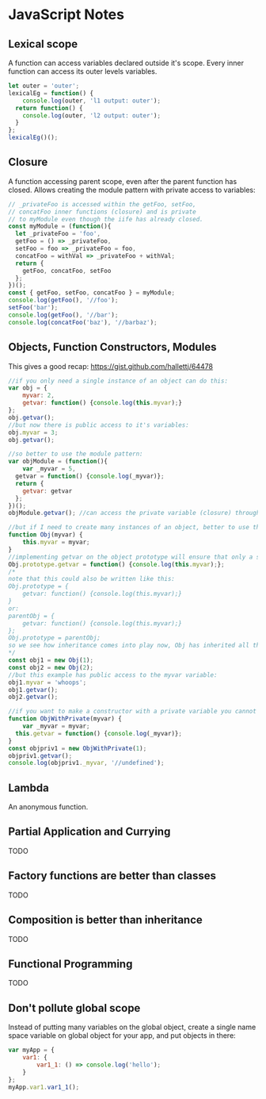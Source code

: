 # JavaScript Notes

## Lexical scope

A function can access variables declared outside it's scope. Every inner function can access its outer levels variables.

```javascript
let outer = 'outer';
lexicalEg = function() {
	console.log(outer, 'l1 output: outer');
  return function() {
  	console.log(outer, 'l2 output: outer');
  }
};
lexicalEg()();
```

## Closure

A function accessing parent scope, even after the parent function has closed. Allows creating the module pattern with private access to variables:

```javascript
// _privateFoo is accessed within the getFoo, setFoo,
// concatFoo inner functions (closure) and is private
// to myModule even though the iife has already closed.
const myModule = (function(){
  let _privateFoo = 'foo',
  getFoo = () => _privateFoo,
  setFoo = foo => _privateFoo = foo,
  concatFoo = withVal => _privateFoo + withVal;
  return {
    getFoo, concatFoo, setFoo
  };
})();
const { getFoo, setFoo, concatFoo } = myModule;
console.log(getFoo(), '//foo');
setFoo('bar');
console.log(getFoo(), '//bar');
console.log(concatFoo('baz'), '//barbaz');
```

## Objects, Function Constructors, Modules

This gives a good recap: https://gist.github.com/hallettj/64478

```javascript
//if you only need a single instance of an object can do this:
var obj = {
	myvar: 2,
	getvar: function() {console.log(this.myvar);}
};
obj.getvar();
//but now there is public access to it's variables:
obj.myvar = 3;
obj.getvar();

//so better to use the module pattern:
var objModule = (function(){
	var _myvar = 5,
  getvar = function() {console.log(_myvar)};
  return {
  	getvar: getvar
  };
})();
objModule.getvar(); //can access the private variable (closure) through public method

//but if I need to create many instances of an object, better to use the constructor in combination with prototype to save on memory:
function Obj(myvar) {
	this.myvar = myvar;
}
//implementing getvar on the object prototype will ensure that only a single instance of the getvar function is instantiated even with multiple instances of Obj - saving memory:
Obj.prototype.getvar = function() {console.log(this.myvar);};
/*
note that this could also be written like this:
Obj.prototype = {
	getvar: function() {console.log(this.myvar);}
}
or:
parentObj = {
	getvar: function() {console.log(this.myvar);}
};
Obj.prototype = parentObj;
so we see how inheritance comes into play now, Obj has inherited all the methods and variables from parentObj. It would also inherit the parentObj.prototype. Therefore Obj could potentially access a function defined on it's grandfather's prototype in this way. This proptotype bubbling is called delegation.
*/
const obj1 = new Obj(1);
const obj2 = new Obj(2);
//but this example has public access to the myvar variable:
obj1.myvar = 'whoops';
obj1.getvar();
obj2.getvar();

//if you want to make a constructor with a private variable you cannot use the prototype (because the prototype will not have access to the private variable) so will need to define the method within the constructor function also. I dont think it's worth it, because I am using the constructor to instantiate many objects - so memory usage will suffer - my trade off would be to use the prototype to save memory and allow public access to the variable.
function ObjWithPrivate(myvar) {
	var _myvar = myvar;
  this.getvar = function() {console.log(_myvar)};
}
const objpriv1 = new ObjWithPrivate(1);
objpriv1.getvar();
console.log(objpriv1._myvar, '//undefined');
```

## Lambda

An anonymous function.

## Partial Application and Currying

TODO

## Factory functions are better than classes

TODO

## Composition is better than inheritance

TODO

## Functional Programming

TODO

## Don't pollute global scope

Instead of putting many variables on the global object, create a single name space variable on global object for your app, and put objects in there:

```javascript
var myApp = {
	var1: {
		var1_1: () => console.log('hello');
	}
};
myApp.var1.var1_1();
```
